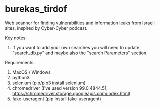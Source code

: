 # burekas_tirdof
Web scanner for finding vulnerabilities and information leaks from Israeli sites, inspired by Cyber-Cyber podcast.

Key notes:
1. If you want to add your own searches you will need to update "search_db.py" and maybe also the "search Parameters" section.

Requirements:
1. MacOS / Windows
2. python3
3. selenium (pip/pip3 install selenium)
4. chromedriver (I've used version 99.0.4844.51, https://chromedriver.storage.googleapis.com/index.html)
5. fake-useragent (pip install fake-useragent)